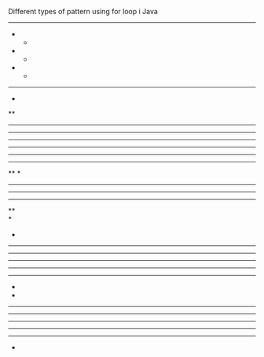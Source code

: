 
Different types of pattern using for loop i  Java


*****                               
*   *                                               
*   *
*   *
*****

      
*     
**    
***   
****  
***** 

*****
 ****
  ***
   **
    *
    
*****    
****   
***    
**     
*   

*
***
*****
*******
*****
***
*

   *
  ***
 *****
*******
 *****
  ***
   *
